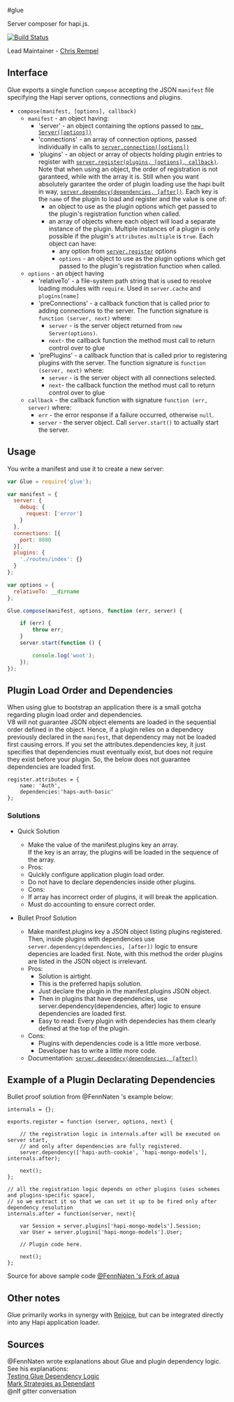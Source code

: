 #glue

Server composer for hapi.js.

[![Build Status](https://secure.travis-ci.org/hapijs/glue.png)](http://travis-ci.org/hapijs/glue)

Lead Maintainer - [Chris Rempel](https://github.com/csrl)

 
## Interface

Glue exports a single function `compose` accepting the JSON `manifest` file specifying the Hapi server options, connections and plugins.  

- `compose(manifest, [options], callback)`
  + `manifest` - an object having:
    * 'server' - an object containing the options passed to [`new Server([options])`](http://hapijs.com/api#new-serveroptions)
    * 'connections' - an array of connection options, passed individually in calls to [`server.connection([options])`](http://hapijs.com/api#serverconnectionoptions)
    * 'plugins' - an object or array of objects holding plugin entries to register with [`server.register(plugins, [options], callback)`](http://hapijs.com/api#serverregisterplugins-options-callback). Note that when using an object, the order of registration is not garanteed, while with the array it is. Still when you want absolutely garantee the order of plugin loading use the hapi built in way, [`server.dependecy(dependencies, [after])`](http://hapijs.com/api#serverdependencydependencies-after). Each key is the `name` of the plugin to load and register and the value is one of:
      + an object to use as the plugin options which get passed to the plugin's registration function when called.
      + an array of objects where each object will load a separate instance of the plugin. Multiple instances of a plugin is only possible if the plugin's `attributes.multiple` is `true`. Each object can have:
        * any option from [`server.register`](http://hapijs.com/api#serverregisterplugins-options-callback) options
        * `options` - an object to use as the plugin options which get passed to the plugin's registration function when called.
  + `options` - an object having
    * 'relativeTo' - a file-system path string that is used to resolve loading modules with `require`.  Used in `server.cache` and `plugins[name]`
    * 'preConnections' - a callback function that is called prior to adding connections to the server. The function signature is `function (server, next)` where:
      + `server` - is the server object returned from `new Server(options)`.
      + `next`-  the callback function the method must call to return control over to glue
    * 'prePlugins' - a callback function that is called prior to registering plugins with the server. The function signature is `function (server, next)` where:
      + `server` - is the server object with all connections selected.
      + `next`-  the callback function the method must call to return control over to glue
  + `callback` - the callback function with signature `function (err, server)` where:
    * `err` - the error response if a failure occurred, otherwise `null`.
    * `server` - the server object. Call `server.start()` to actually start the server.



## Usage

You write a manifest and use it to create a new server:

```javascript
var Glue = require('glue');

var manifest = {
  server: {
    debug: {
      request: ['error']
    }
  },
  connections: [{
    port: 8080
  }],
  plugins: {
    './routes/index': {}
  }
};

var options = {
  relativeTo: __dirname
};

Glue.compose(manifest, options, function (err, server) {

    if (err) {
        throw err;
    }
    server.start(function () {

        console.log('woot');
    });
});
```

## Plugin Load Order and Dependencies

When using glue to bootstrap an application there is a small gotcha regarding plugin load order and dependencies.  
V8 will not guarantee JSON object elements are loaded in the sequential order defined in the object. 
Hence, if a plugin relies on a dependecy previously declared in the `manifest`, that dependency may not be loaded first causing errors. 
If you set the attributes.dependencies key, it just specifies that dependencies must eventually exist, but does not require  
they exist before your plugin. So, the below does not guarantee dependencies are loaded first. 

```
register.attributes = {
    name: 'Auth',
    dependencies:'haps-auth-basic' 
};
```

### Solutions

+ Quick Solution  
  * Make the value of the manifest.plugins key an array.  
    If the key is an array, the plugins will be loaded in the sequence of the array.  
  *  Pros: 
    * Quickly configure application plugin load order.
    * Do not have to declare dependencies inside other plugins. 
  *  Cons: 
    * If array has incorrect order of plugins, it will break the application.
    * Must do accounting to ensure correct order. 

+ Bullet Proof Solution  
  * Make manifest.plugins key a JSON object listing plugins registered. Then, inside 
    plugins with dependencies use `server.dependency(dependencies, [after])` logic to ensure 
    depencies are loaded first. Note, with this method the order plugins are listed in the JSON object is irrelevant.
  * Pros: 
    * Solution is airtight.  
    * This is the preferred hapijs solution.
    * Just declare the plugin in the manifest.plugins JSON object. 
    * Then in plugins that have dependencies, use server.dependency(dependencies, after) logic 
      to ensure dependencies are loaded first. 
    * Easy to read: Every plugin with dependecies has them clearly defined at the 
      top of the plugin. 
  * Cons:
    * Plugins with dependencies code is a little more verbose.  
    * Developer has to write a little more code.
  * Documentation: [`server.dependecy(dependencies, [after])`](http://hapijs.com/api#serverdependencydependencies-after)
    

## Example of a Plugin  Declarating Dependencies

Bullet proof solution from  @FennNaten 's example below:

```
internals = {};

exports.register = function (server, options, next) {

    // the registration logic in internals.after will be executed on server start, 
    // and only after dependencies are fully registered. 
    server.dependency(['hapi-auth-cookie', 'hapi-mongo-models'], internals.after);

    next();
};

// all the registration logic depends on other plugins (uses schemes and plugins-specific space), 
// so we extract it so that we can set it up to be fired only after dependency resolution
internals.after = function(server, next){

    var Session = server.plugins['hapi-mongo-models'].Session;
    var User = server.plugins['hapi-mongo-models'].User;

    // Plugin code here.

    next();
};

```
Source for above sample code [@FennNaten 's Fork of aqua](https://github.com/FennNaten/aqua/blob/sample/setting-deps-via-server-register/server/auth.js)

## Other notes
Glue primarily works in synergy with [Rejoice](https://github.com/hapijs/rejoice), but can be integrated directly into any Hapi application loader.

## Sources 
@FennNaten wrote explanations about Glue and plugin dependency logic.<br/> 
See his explanations:<br/>
[Testing Glue Dependency Logic](https://github.com/hapijs/university/pull/137)<br/>
[Mark Strategies as Dependant](https://github.com/jedireza/aqua/issues/36)<br/>
@nlf gitter conversation<br/>
